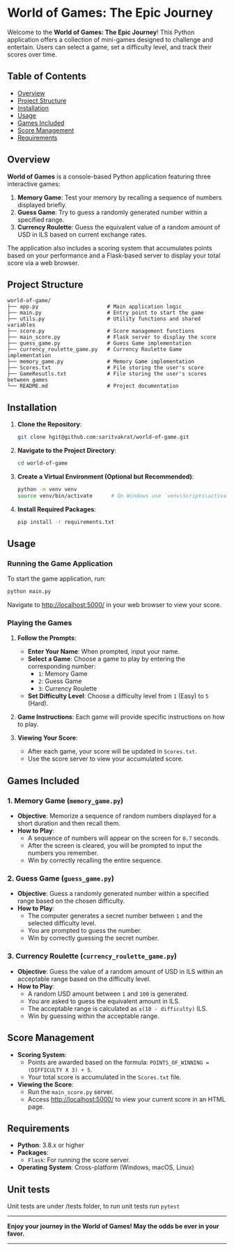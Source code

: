 # World of Games: The Epic Journey

Welcome to the **World of Games: The Epic Journey**! This Python application offers a collection of mini-games designed to challenge and entertain. Users can select a game, set a difficulty level, and track their scores over time.

## Table of Contents

- [Overview](#overview)
- [Project Structure](#project-structure)
- [Installation](#installation)
- [Usage](#usage)
- [Games Included](#games-included)
- [Score Management](#score-management)
- [Requirements](#requirements)

## Overview

**World of Games** is a console-based Python application featuring three interactive games:

1. **Memory Game**: Test your memory by recalling a sequence of numbers displayed briefly.
2. **Guess Game**: Try to guess a randomly generated number within a specified range.
3. **Currency Roulette**: Guess the equivalent value of a random amount of USD in ILS based on current exchange rates.

The application also includes a scoring system that accumulates points based on your performance and a Flask-based server to display your total score via a web browser.

## Project Structure

```
world-of-game/
├── app.py                      # Main application logic
├── main.py                     # Entry point to start the game
├── utils.py                    # Utility functions and shared variables
├── score.py                    # Score management functions
├── main_score.py               # Flask server to display the score
├── guess_game.py               # Guess Game implementation
├── currency_roulette_game.py   # Currency Roulette Game implementation
├── memory_game.py              # Memory Game implementation
├── Scores.txt                  # File storing the user's score
├── GameResutls.txt             # File storing the user's scores between games
└── README.md                   # Project documentation
```

## Installation

1. **Clone the Repository**:

   ```bash
   git clone hgit@github.com:saritvakrat/world-of-game.git
   ```

2. **Navigate to the Project Directory**:

   ```bash
   cd world-of-game
   ```

3. **Create a Virtual Environment (Optional but Recommended)**:

   ```bash
   python -m venv venv
   source venv/bin/activate      # On Windows use `venv\Scripts\activate`
   ```

4. **Install Required Packages**:

   ```bash
   pip install -r requirements.txt
   ```

## Usage

### Running the Game Application

To start the game application, run:

```bash
python main.py
```

Navigate to [http://localhost:5000/](http://localhost:5000/) in your web browser to view your score.

### Playing the Games

1. **Follow the Prompts**:
   - **Enter Your Name**: When prompted, input your name.
   - **Select a Game**: Choose a game to play by entering the corresponding number:
      - `1`: Memory Game
      - `2`: Guess Game
      - `3`: Currency Roulette
   - **Set Difficulty Level**: Choose a difficulty level from `1` (Easy) to `5` (Hard).

2. **Game Instructions**: Each game will provide specific instructions on how to play.

3. **Viewing Your Score**:
   - After each game, your score will be updated in `Scores.txt`.
   - Use the score server to view your accumulated score.

## Games Included

### 1. Memory Game (`memory_game.py`)

- **Objective**: Memorize a sequence of random numbers displayed for a short duration and then recall them.
- **How to Play**:
   - A sequence of numbers will appear on the screen for `0.7` seconds.
   - After the screen is cleared, you will be prompted to input the numbers you remember.
   - Win by correctly recalling the entire sequence.

### 2. Guess Game (`guess_game.py`)

- **Objective**: Guess a randomly generated number within a specified range based on the chosen difficulty.
- **How to Play**:
   - The computer generates a secret number between `1` and the selected difficulty level.
   - You are prompted to guess the number.
   - Win by correctly guessing the secret number.

### 3. Currency Roulette (`currency_roulette_game.py`)

- **Objective**: Guess the value of a random amount of USD in ILS within an acceptable range based on the difficulty level.
- **How to Play**:
   - A random USD amount between `1` and `100` is generated.
   - You are asked to guess the equivalent amount in ILS.
   - The acceptable range is calculated as `±(10 - difficulty)` ILS.
   - Win by guessing within the acceptable range.

## Score Management

- **Scoring System**:
   - Points are awarded based on the formula: `POINTS_OF_WINNING = (DIFFICULTY X 3) + 5`.
   - Your total score is accumulated in the `Scores.txt` file.
- **Viewing the Score**:
   - Run the `main_score.py` server.
   - Access [http://localhost:5000/](http://localhost:5000/) to view your current score in an HTML page.

## Requirements

- **Python**: 3.8.x or higher
- **Packages**:
   - `Flask`: For running the score server.
- **Operating System**: Cross-platform (Windows, macOS, Linux)

## Unit tests
Unit tests are under /tests folder, to run unit tests run `pytest`

---

**Enjoy your journey in the World of Games! May the odds be ever in your favor.**

---

